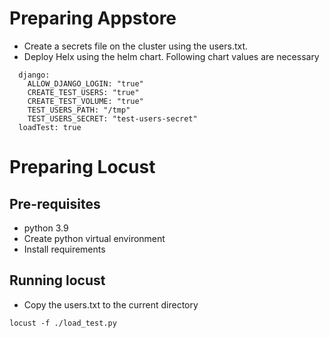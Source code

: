 # Preparing Appstore

- Create a secrets file on the cluster using the users.txt.
- Deploy Helx using the helm chart.
  Following chart values are necessary
  
```
  django:
    ALLOW_DJANGO_LOGIN: "true"
    CREATE_TEST_USERS: "true"
    CREATE_TEST_VOLUME: "true"
    TEST_USERS_PATH: "/tmp"
    TEST_USERS_SECRET: "test-users-secret"
  loadTest: true
```
  
# Preparing Locust

## Pre-requisites

- python 3.9
- Create python virtual environment
- Install requirements
  
## Running locust

- Copy the users.txt to the current directory
```
locust -f ./load_test.py
```